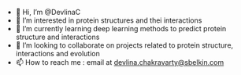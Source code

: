 - 👋 Hi, I’m @DevlinaC
- 👀 I’m interested in protein structures and thei interactions
- 🌱 I’m currently learning deep learning methods to predict protein structure and interactions
- 💞️ I’m looking to collaborate on projects related to protein structure, interactions and evolution
- 📫 How to reach me : email at devlina.chakravarty@sbelkin.com

<!---
DevlinaC/DevlinaC is a ✨ special ✨ repository because its `README.md` (this file) appears on your GitHub profile.
You can click the Preview link to take a look at your changes.
--->
